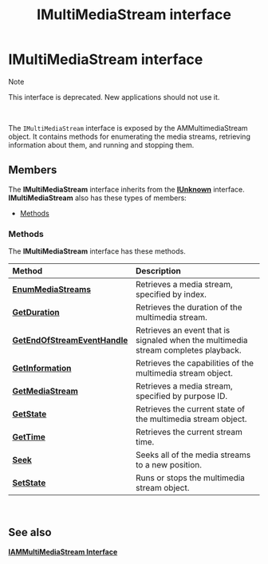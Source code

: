 ﻿---
Description: 'Note  This interface is deprecated.'
ms.assetid: '8be6c74f-9290-48b4-ad66-8d7d7cc94174'
title: IMultiMediaStream interface
---

# IMultiMediaStream interface

> [!Note]  
> This interface is deprecated. New applications should not use it.

 

The `IMultiMediaStream` interface is exposed by the AMMultimediaStream object. It contains methods for enumerating the media streams, retrieving information about them, and running and stopping them.

## Members

The **IMultiMediaStream** interface inherits from the [**IUnknown**](com.iunknown) interface. **IMultiMediaStream** also has these types of members:

-   [Methods](#methods)

### Methods

The **IMultiMediaStream** interface has these methods.



| Method                                                                           | Description                                                                                   |
|:---------------------------------------------------------------------------------|:----------------------------------------------------------------------------------------------|
| [**EnumMediaStreams**](imultimediastream-enummediastreams.md)                   | Retrieves a media stream, specified by index.<br/>                                      |
| [**GetDuration**](imultimediastream-getduration.md)                             | Retrieves the duration of the multimedia stream.<br/>                                   |
| [**GetEndOfStreamEventHandle**](imultimediastream-getendofstreameventhandle.md) | Retrieves an event that is signaled when the multimedia stream completes playback.<br/> |
| [**GetInformation**](imultimediastream-getinformation.md)                       | Retrieves the capabilities of the multimedia stream object.<br/>                        |
| [**GetMediaStream**](imultimediastream-getmediastream.md)                       | Retrieves a media stream, specified by purpose ID.<br/>                                 |
| [**GetState**](imultimediastream-getstate.md)                                   | Retrieves the current state of the multimedia stream object.<br/>                       |
| [**GetTime**](imultimediastream-gettime.md)                                     | Retrieves the current stream time.<br/>                                                 |
| [**Seek**](imultimediastream-seek.md)                                           | Seeks all of the media streams to a new position.<br/>                                  |
| [**SetState**](imultimediastream-setstate.md)                                   | Runs or stops the multimedia stream object.<br/>                                        |



 

## See also

<dl> <dt>

[**IAMMultiMediaStream Interface**](iammultimediastream.md)
</dt> </dl>

 

 




